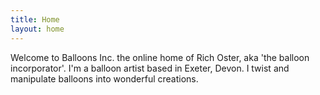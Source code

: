 ```yaml
---
title: Home
layout: home
---
```

Welcome to Balloons Inc. the online home of Rich Oster, aka 'the balloon incorporator'. I'm a balloon artist based in Exeter, Devon. I twist and manipulate balloons into wonderful creations.